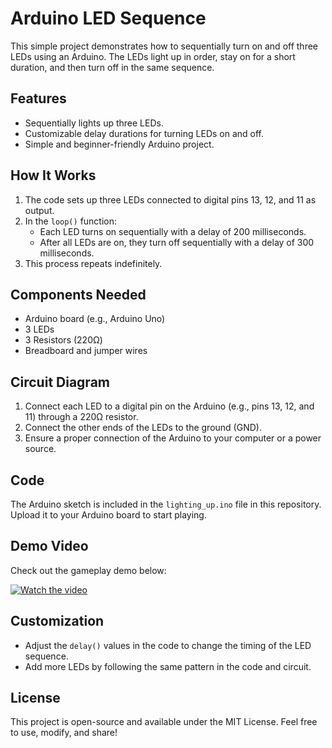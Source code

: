 # Arduino LED Sequence

This simple project demonstrates how to sequentially turn on and off three LEDs using an Arduino. The LEDs light up in order, stay on for a short duration, and then turn off in the same sequence.

## Features
- Sequentially lights up three LEDs.
- Customizable delay durations for turning LEDs on and off.
- Simple and beginner-friendly Arduino project.

## How It Works
1. The code sets up three LEDs connected to digital pins 13, 12, and 11 as output.
2. In the `loop()` function:
   - Each LED turns on sequentially with a delay of 200 milliseconds.
   - After all LEDs are on, they turn off sequentially with a delay of 300 milliseconds.
3. This process repeats indefinitely.

## Components Needed
- Arduino board (e.g., Arduino Uno)
- 3 LEDs
- 3 Resistors (220Ω)
- Breadboard and jumper wires

## Circuit Diagram
1. Connect each LED to a digital pin on the Arduino (e.g., pins 13, 12, and 11) through a 220Ω resistor.
2. Connect the other ends of the LEDs to the ground (GND).
3. Ensure a proper connection of the Arduino to your computer or a power source.

## Code

The Arduino sketch is included in the `lighting_up.ino` file in this repository. Upload it to your Arduino board to start playing.

## Demo Video
Check out the gameplay demo below:

[![Watch the video](https://img.youtube.com/vi/VvLbyTwm2pk/0.jpg)](https://www.youtube.com/shorts/VvLbyTwm2pk)


## Customization
- Adjust the `delay()` values in the code to change the timing of the LED sequence.
- Add more LEDs by following the same pattern in the code and circuit.

## License
This project is open-source and available under the MIT License. Feel free to use, modify, and share!
